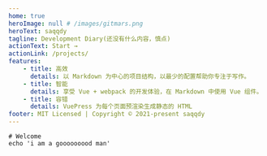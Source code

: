 ```yaml
---
home: true
heroImage: null # /images/gitmars.png
heroText: saqqdy
tagline: Development Diary(还没有什么内容，慎点)
actionText: Start →
actionLink: /projects/
features:
    - title: 高效
      details: 以 Markdown 为中心的项目结构，以最少的配置帮助你专注于写作。
    - title: 智能
      details: 享受 Vue + webpack 的开发体验，在 Markdown 中使用 Vue 组件。
    - title: 容错
      details: VuePress 为每个页面预渲染生成静态的 HTML
footer: MIT Licensed | Copyright © 2021-present saqqdy
---
```


```shell
# Welcome
echo 'i am a gooooooood man'
```

